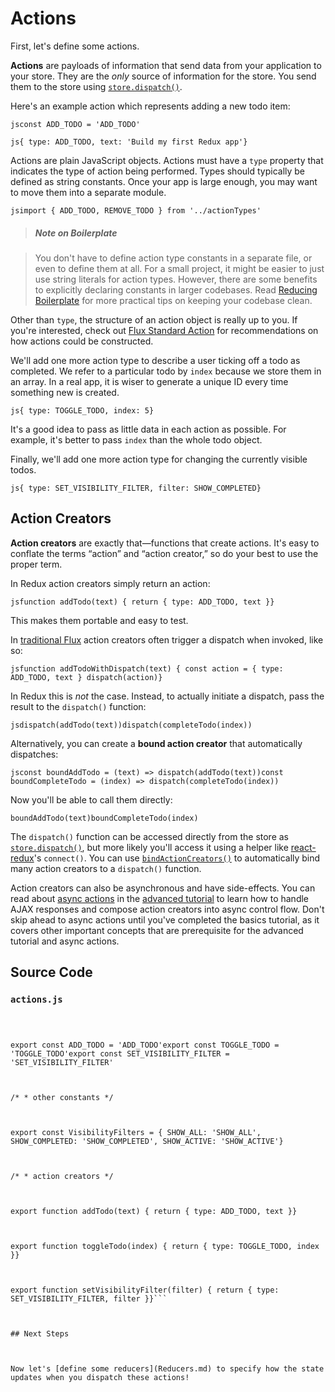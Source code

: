 # Actions



First, let's define some actions.



**Actions** are payloads of information that send data from your application to your store. They are the *only* source of information for the store. You send them to the store using [`store.dispatch()`](../api/Store.md#dispatch).



Here's an example action which represents adding a new todo item:



```jsconst ADD_TODO = 'ADD_TODO'```



```js{ type: ADD_TODO, text: 'Build my first Redux app'}```



Actions are plain JavaScript objects. Actions must have a `type` property that indicates the type of action being performed. Types should typically be defined as string constants. Once your app is large enough, you may want to move them into a separate module.



```jsimport { ADD_TODO, REMOVE_TODO } from '../actionTypes'```



>##### Note on Boilerplate



>You don't have to define action type constants in a separate file, or even to define them at all. For a small project, it might be easier to just use string literals for action types. However, there are some benefits to explicitly declaring constants in larger codebases. Read [Reducing Boilerplate](../recipes/ReducingBoilerplate.md) for more practical tips on keeping your codebase clean.



Other than `type`, the structure of an action object is really up to you. If you're interested, check out [Flux Standard Action](https://github.com/acdlite/flux-standard-action) for recommendations on how actions could be constructed.



We'll add one more action type to describe a user ticking off a todo as completed. We refer to a particular todo by `index` because we store them in an array. In a real app, it is wiser to generate a unique ID every time something new is created.



```js{ type: TOGGLE_TODO, index: 5}```



It's a good idea to pass as little data in each action as possible. For example, it's better to pass `index` than the whole todo object.



Finally, we'll add one more action type for changing the currently visible todos.



```js{ type: SET_VISIBILITY_FILTER, filter: SHOW_COMPLETED}```



## Action Creators



**Action creators** are exactly that—functions that create actions. It's easy to conflate the terms “action” and “action creator,” so do your best to use the proper term.



In Redux action creators simply return an action:



```jsfunction addTodo(text) { return { type: ADD_TODO, text }}```



This makes them portable and easy to test.



In [traditional Flux](http://facebook.github.io/flux) action creators often trigger a dispatch when invoked, like so:



```jsfunction addTodoWithDispatch(text) { const action = { type: ADD_TODO, text } dispatch(action)}```



In Redux this is *not* the case. Instead, to actually initiate a dispatch, pass the result to the `dispatch()` function:



```jsdispatch(addTodo(text))dispatch(completeTodo(index))```



Alternatively, you can create a **bound action creator** that automatically dispatches:



```jsconst boundAddTodo = (text) => dispatch(addTodo(text))const boundCompleteTodo = (index) => dispatch(completeTodo(index))```



Now you'll be able to call them directly:



```boundAddTodo(text)boundCompleteTodo(index)```



The `dispatch()` function can be accessed directly from the store as [`store.dispatch()`](../api/Store.md#dispatch), but more likely you'll access it using a helper like [react-redux](http://github.com/gaearon/react-redux)'s `connect()`. You can use [`bindActionCreators()`](../api/bindActionCreators.md) to automatically bind many action creators to a `dispatch()` function.



Action creators can also be asynchronous and have side-effects. You can read about [async actions](../advanced/AsyncActions.md) in the [advanced tutorial](../advanced/README.md) to learn how to handle AJAX responses and compose action creators into async control flow. Don't skip ahead to async actions until you've completed the basics tutorial, as it covers other important concepts that are prerequisite for the advanced tutorial and async actions.



## Source Code



### `actions.js`



```js/* * action types */



export const ADD_TODO = 'ADD_TODO'export const TOGGLE_TODO = 'TOGGLE_TODO'export const SET_VISIBILITY_FILTER = 'SET_VISIBILITY_FILTER'



/* * other constants */



export const VisibilityFilters = { SHOW_ALL: 'SHOW_ALL', SHOW_COMPLETED: 'SHOW_COMPLETED', SHOW_ACTIVE: 'SHOW_ACTIVE'}



/* * action creators */



export function addTodo(text) { return { type: ADD_TODO, text }}



export function toggleTodo(index) { return { type: TOGGLE_TODO, index }}



export function setVisibilityFilter(filter) { return { type: SET_VISIBILITY_FILTER, filter }}```



## Next Steps



Now let's [define some reducers](Reducers.md) to specify how the state updates when you dispatch these actions!










